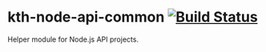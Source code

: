 # kth-node-api-common [![Build Status](https://travis-ci.org/KTH/kth-node-api-common.svg?branch=master)](https://travis-ci.org/KTH/kth-node-api-common)

Helper module for Node.js API projects.